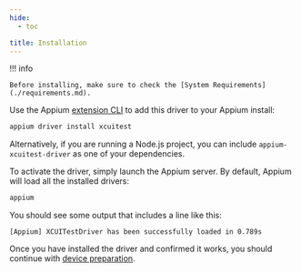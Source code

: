 ```yaml
---
hide:
  - toc

title: Installation
---
```


!!! info

    Before installing, make sure to check the [System Requirements](./requirements.md).

Use the Appium [extension CLI](https://appium.io/docs/en/latest/cli/extensions/) to
add this driver to your Appium install:

```bash
appium driver install xcuitest
```

Alternatively, if you are running a Node.js project, you can include `appium-xcuitest-driver` as
one of your dependencies.

To activate the driver, simply launch the Appium server. By default, Appium will load all the
installed drivers:

```bash
appium
```

You should see some output that includes a line like this:

```
[Appium] XCUITestDriver has been successfully loaded in 0.789s
```

Once you have installed the driver and confirmed it works, you should continue with
[device preparation](../preparation/index.md).
